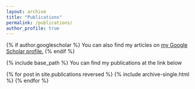 ```yaml
---
layout: archive
title: "Publications"
permalink: /publications/
author_profile: true
---
```


{% if author.googlescholar %}
  You can also find my articles on <u><a href="{{author.googlescholar}}">my Google Scholar profile</a>.</u>
{% endif %}

{% include base_path %}
 You can find my publications at the link below

{% for post in site.publications reversed %}
  {% include archive-single.html %}
{% endfor %}
